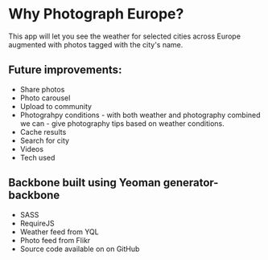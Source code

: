 # Why Photograph Europe?

This app will let you see the weather for selected cities across Europe augmented with photos tagged with the city's name.



## Future improvements:

- Share photos
- Photo carousel
- Upload to community
- Photograhpy conditions - with both weather and photography combined we can - give photography tips based on weather conditions.
- Cache results
- Search for city
- Videos
- Tech used

## Backbone built using Yeoman generator-backbone
- SASS
- RequireJS
- Weather feed from YQL
- Photo feed from Flikr
- Source code available on on GitHub